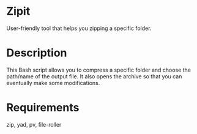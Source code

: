 # Zipit
User-friendly tool that helps you zipping a specific folder.

# Description
This Bash script allows you to compress a specific folder and choose the path/name of the output file. It also opens the archive so that you can eventually make some modifications.

# Requirements
zip, yad, pv, file-roller
